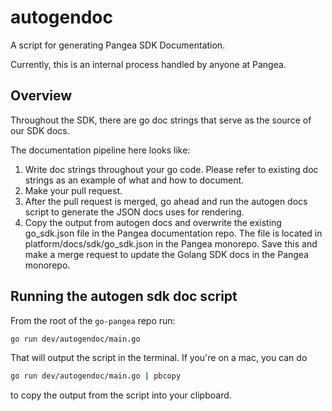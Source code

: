 # autogendoc

A script for generating Pangea SDK Documentation.

Currently, this is an internal process handled by anyone at Pangea.

## Overview

Throughout the SDK, there are go doc strings that serve as the source of our SDK docs.

The documentation pipeline here looks like:

1. Write doc strings throughout your go code. Please refer to existing doc strings as an example of what and how to document.
1. Make your pull request.
1. After the pull request is merged, go ahead and run the autogen docs script to generate the JSON docs uses for rendering.
1. Copy the output from autogen docs and overwrite the existing go_sdk.json file in the Pangea documentation repo. The file is located in platform/docs/sdk/go_sdk.json in the Pangea monorepo. Save this and make a merge request to update the Golang SDK docs in the Pangea monorepo.

## Running the autogen sdk doc script

From the root of the `go-pangea` repo run:
```sh
go run dev/autogendoc/main.go
```
That will output the script in the terminal. If you're on a mac, you can do
```sh
go run dev/autogendoc/main.go | pbcopy
```
to copy the output from the script into your clipboard.
